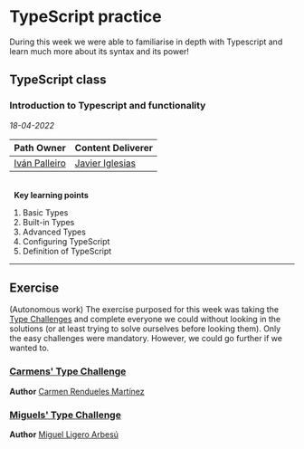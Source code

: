 # TypeScript practice
During this week we were able to familiarise in depth with Typescript and learn much more about its syntax and its power!

## TypeScript class
### Introduction to Typescript and functionality

*18-04-2022*

<!-- (Do not change the line below!!!) -->
| **Path Owner** | **Content Deliverer** | 
| --- | --- | 
| [Iván Palleiro](https://github.com/ivantxu) | [Javier Iglesias](https://github.com/javieri-empathy) | \ 

\
&nbsp; <!-- (Do not change this and above line PLEASE!!!) -->
**Key learning points** <!-- (Do not change this line!!!) -->
1. Basic Types
2. Built-in Types
3. Advanced Types
4. Configuring TypeScript
5. Definition of TypeScript

****

## Exercise
(Autonomous work) <!-- Comment wheter if it is autonomous or group work -->
The exercise purposed for this week was taking the [Type Challenges](https://github.com/type-challenges/type-challenges) and complete everyone we could without looking in the solutions (or at least trying to solve ourselves before looking them). Only the easy challenges were mandatory. However, we could go further if we wanted to. 
### [Carmens' Type Challenge](https://github.com/carmen279/TypeScript_class)
**Author** [Carmen Rendueles Martínez](https://github.com/carmen279)


### [Miguels' Type Challenge](https://github.com/miguelliar/typescript_challenge)
**Author** [Miguel Ligero Arbesú](https://github.com/miguelliar)


 
